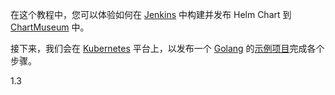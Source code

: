 在这个教程中，您可以体验如何在 [Jenkins](https://github.com/jenkinsci/jenkins) 中构建并发布 Helm Chart 到 [ChartMuseum](https://github.com/helm/chartmuseum) 中。

接下来，我们会在 [Kubernetes](https://github.com/kubernetes/kubernetes) 平台上，以发布一个 [Golang](https://github.com/golang/go) 的[示例项目](https://github.com/devops-ws/learn-pipeline-go)完成各个步骤。

1.3
